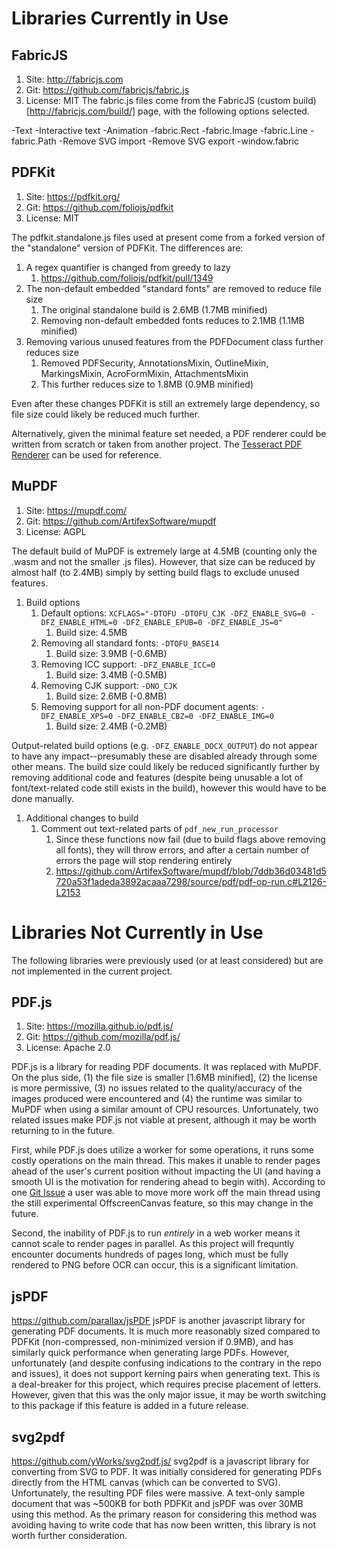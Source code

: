 
# Libraries Currently in Use

## FabricJS
1. Site: http://fabricjs.com
1. Git: https://github.com/fabricjs/fabric.js
1. License: MIT
The fabric.js files come from the FabricJS (custom build)[http://fabricjs.com/build/] page, with the following options selected.

-Text
-Interactive text
-Animation
-fabric.Rect
-fabric.Image
-fabric.Line
-fabric.Path
-Remove SVG import
-Remove SVG export
-window.fabric

## PDFKit
1. Site: https://pdfkit.org/
1. Git: https://github.com/foliojs/pdfkit
1. License: MIT

The pdfkit.standalone.js files used at present come from a forked version of the "standalone" version of PDFKit.  The differences are:

1. A regex quantifier is changed from greedy to lazy
   1. https://github.com/foliojs/pdfkit/pull/1349
1. The non-default embedded "standard fonts" are removed to reduce file size
   1. The original standalone build is 2.6MB (1.7MB minified)
   1. Removing non-default embedded fonts reduces to 2.1MB (1.1MB minified)
1. Removing various unused features from the PDFDocument class further reduces size
   1. Removed PDFSecurity, AnnotationsMixin, OutlineMixin, MarkingsMixin, AcroFormMixin, AttachmentsMixin
   1. This further reduces size to 1.8MB (0.9MB minified)
  
Even after these changes PDFKit is still an extremely large dependency, so file size could likely be reduced much further.

Alternatively, given the minimal feature set needed, a PDF renderer could be written from scratch or taken from another project.  The [Tesseract PDF Renderer](https://github.com/tesseract-ocr/tesseract/blob/60fd2b4abaa9c5c5c42d32db57576bc95d28a78a/src/api/pdfrenderer.cpp) can be used for reference. 


## MuPDF
1. Site: https://mupdf.com/
1. Git: https://github.com/ArtifexSoftware/mupdf
1. License: AGPL

The default build of MuPDF is extremely large at 4.5MB (counting only the .wasm and not the smaller .js files).  However, that size can be reduced by almost half (to 2.4MB) simply by setting build flags to exclude unused features. 

1. Build options
   1. Default options: `XCFLAGS="-DTOFU -DTOFU_CJK -DFZ_ENABLE_SVG=0 -DFZ_ENABLE_HTML=0 -DFZ_ENABLE_EPUB=0 -DFZ_ENABLE_JS=0"`
      1. Build size: 4.5MB
   1. Removing all standard fonts: `-DTOFU_BASE14`
      1. Build size: 3.9MB (-0.6MB)
   1. Removing ICC support: `-DFZ_ENABLE_ICC=0`
      1. Build size: 3.4MB (-0.5MB)
   1. Removing CJK support: `-DNO_CJK`
      1. Build size: 2.6MB (-0.8MB)
   1. Removing support for all non-PDF document agents: `-DFZ_ENABLE_XPS=0 -DFZ_ENABLE_CBZ=0 -DFZ_ENABLE_IMG=0`
      1. Build size: 2.4MB (-0.2MB)

Output-related build options (e.g. `-DFZ_ENABLE_DOCX_OUTPUT`) do not appear to have any impact--presumably these are disabled already through some other means.  The build size could likely be reduced significantly further by removing additional code and features (despite being unusable a lot of font/text-related code still exists in the build), however this would have to be done manually. 

1. Additional changes to build
   1. Comment out text-related parts of `pdf_new_run_processor` 
      1. Since these functions now fail (due to build flags above removing all fonts), they will throw errors, and after a certain number of errors the page will stop rendering entirely
      1. https://github.com/ArtifexSoftware/mupdf/blob/7ddb36d03481d5720a53f1adeda3892acaaa7298/source/pdf/pdf-op-run.c#L2126-L2153

# Libraries Not Currently in Use
The following libraries were previously used (or at least considered) but are not implemented in the current project. 

## PDF.js
1. Site: https://mozilla.github.io/pdf.js/
1. Git: https://github.com/mozilla/pdf.js/
1. License: Apache 2.0

PDF.js is a library for reading PDF documents.  It was replaced with MuPDF.  On the plus side, (1) the file size is smaller [1.6MB minified], (2) the license is more permissive, (3) no issues related to the quality/accuracy of the images produced were encountered and (4) the runtime was similar to MuPDF when using a similar amount of CPU resources.  Unfortunately, two related issues make PDF.js not viable at present, although it may be worth returning to in the future. 

First, while PDF.js does utilize a worker for some operations, it runs some costly operations on the main thread.  This makes it unable to render pages ahead of the user's current position without impacting the UI (and having a smooth UI is the motivation for rendering ahead to begin with).  According to one [Git Issue](https://github.com/mozilla/pdf.js/issues/10319) a user was able to move more work off the main thread using the still experimental OffscreenCanvas feature, so this may change in the future. 

Second, the inability of PDF.js to run *entirely* in a web worker means it cannot scale to render pages in parallel.  As this project will frequntly encounter documents hundreds of pages long, which must be fully rendered to PNG before OCR can occur, this is a significant limitation. 


## jsPDF
https://github.com/parallax/jsPDF
jsPDF is another javascript library for generating PDF documents.  It is much more reasonably sized compared to PDFKit (non-compressed, non-minimized version if 0.9MB), and has similarly quick performance when generating large PDFs.  However, unfortunately (and despite confusing indications to the contrary in the repo and issues), it does not support kerning pairs when generating text.  This is a deal-breaker for this project, which requires precise placement of letters.  However, given that this was the only major issue, it may be worth switching to this package if this feature is added in a future release.

## svg2pdf
https://github.com/yWorks/svg2pdf.js/
svg2pdf is a javascript library for converting from SVG to PDF.  It was initially considered for generating PDFs directly from the HTML canvas (which can be converted to SVG).  Unfortunately, the resulting PDF files were massive.  A text-only sample document that was ~500KB for both PDFKit and jsPDF was over 30MB using this method.  As the primary reason for considering this method was avoiding having to write code that has now been written, this library is not worth further consideration.
